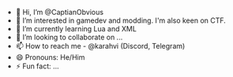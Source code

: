 - 👋 Hi, I’m @CaptianObvious
- 👀 I’m interested in gamedev and modding. I'm also keen on CTF.
- 🌱 I’m currently learning Lua and XML
- 💞️ I’m looking to collaborate on ...
- 📫 How to reach me - @karahvi (Discord, Telegram) 
- 😄 Pronouns: He/Him
- ⚡ Fun fact: ...

<!---If you need a website or an application and you can use Python/JavaScript (for websites) in your project, write to me in private messages in a Discord or Telegram
<!---
CaptianObvious/CaptianObvious is a ✨ special ✨ repository because its `README.md` (this file) appears on your GitHub profile.
You can click the Preview link to take a look at your changes.
--->
